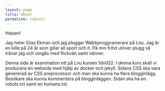```yaml
---
layout: page
title: About
permalink: /about/
---
```


Hejsan!

Jag heter Elias Ekman och jag pluggar Webbproggramerare på Lnu. Jag är en kille på 24 år som gillar all sport och it. På min fritid utöver plugg så tränar jag och umgås med flickvän samt vänner.

Denna sida är examination ett på Lnu kursen 1dv022. I denna kurs skall vi producera en websida med hjälp av docker och jekyll. Sidans CSS ska vara genererad av CSS preprocessor och man ska kunna ha flera blogginlägg. Besökare ska kunna kommentera på blogginläggen. Sidan ska ha en robots.txt samt en humans.txt.
